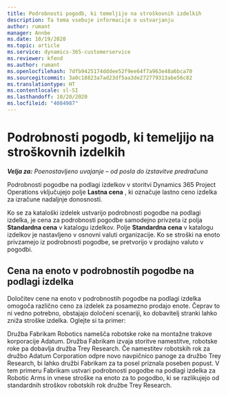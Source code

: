 ```yaml
---
title: Podrobnosti pogodb, ki temeljijo na stroškovnih izdelkih
description: Ta tema vsebuje informacije o ustvarjanju
author: rumant
manager: Annbe
ms.date: 10/19/2020
ms.topic: article
ms.service: dynamics-365-customerservice
ms.reviewer: kfend
ms.author: rumant
ms.openlocfilehash: 7dfb9425174dddee52f9ee64f7a963e48a6bca70
ms.sourcegitcommit: 3a0c18823a7ad23df5aa3de272779313abe56c82
ms.translationtype: HT
ms.contentlocale: sl-SI
ms.lasthandoff: 10/20/2020
ms.locfileid: "4084987"
---
```

# <a name="costing-product-based-contract-lines"></a>Podrobnosti pogodb, ki temeljijo na stroškovnih izdelkih

_**Velja za:** Poenostavljeno uvajanje – od posla do izstavitve predračuna_


Podrobnosti pogodbe na podlagi izdelkov v storitvi Dynamics 365 Project Operations vključujejo polje **Lastna cena** , ki označuje lastno ceno izdelka za izračune nadaljnje donosnosti.

Ko se za kataloški izdelek ustvarijo podrobnosti pogodbe na podlagi izdelka, je cena za podrobnosti pogodbe samodejno privzeta iz polja **Standardna cena** v katalogu izdelkov. Polje **Standardna cena** v katalogu izdelkov je nastavljeno v osnovni valuti organizacije. Ko se stroški na enoto privzamejo iz podrobnosti pogodbe, se pretvorijo v prodajno valuto v pogodbi.

## <a name="unit-cost-on-a-product-based-contract-line"></a>Cena na enoto v podrobnostih pogodbe na podlagi izdelka

Določitev cene na enoto v podrobnostih pogodbe na podlagi izdelka omogoča različno ceno za izdelek za posamezno prodajo enote. Čeprav to ni vedno potrebno, obstajajo določeni scenariji, ko dobavitelj stranki lahko zniža stroške izdelka. Oglejte si ta primer:

Družba Fabrikam Robotics namešča robotske roke na montažne trakove korporacije Adatum. Družba Fabrikam izvaja storitve namestitve, robotske roke pa dobavlja družba Trey Research. Če namestitev robotskih rok za družbo Adatum Corporation odpre novo navpičnico panoge za družbo Trey Research, bi lahko družbi Fabrikam za ta posel priznala poseben popust. V tem primeru Fabrikam ustvari podrobnosti pogodbe na podlagi izdelka za Robotic Arms in vnese stroške na enoto za to pogodbo, ki se razlikujejo od standardnih stroškov robotskih rok družbe Trey Research.
